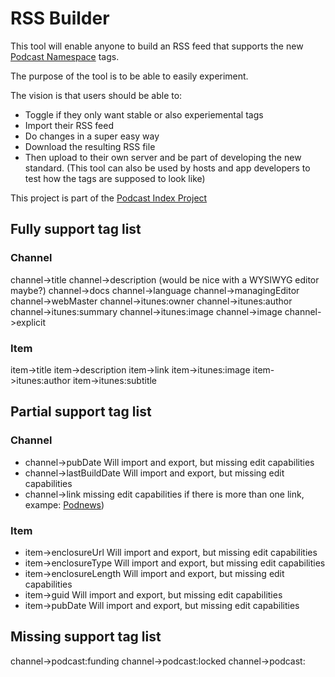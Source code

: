 
# RSS Builder
This tool will enable anyone to build an RSS feed that supports the new [Podcast Namespace](https://github.com/Podcastindex-org/podcast-namespace) tags.

The purpose of the tool is to be able to easily experiment.

The vision is that users should be able to:
 - Toggle if they only want stable or also experiemental tags
 - Import their RSS feed
 - Do changes in a super easy way
 - Download the resulting RSS file
 - Then upload to their own server and be part of developing the new standard.
(This tool can also be used by hosts and app developers to test how the tags are supposed to look like)

This project is part of the [Podcast Index Project](https://www.podcastindex.org)


## Fully support tag list
### Channel
channel->title
channel->description (would be nice with a WYSIWYG editor maybe?)
channel->docs
channel->language
channel->managingEditor
channel->webMaster
channel->itunes:owner
channel->itunes:author
channel->itunes:summary
channel->itunes:image
channel->image
channel->explicit
### Item
item->title
item->description
item->link
item->itunes:image
item->itunes:author
item->itunes:subtitle
  

## Partial support tag list
### Channel
- channel->pubDate 
Will import and export, but missing edit capabilities
- channel->lastBuildDate
Will import and export, but missing edit capabilities
- channel->link
missing edit capabilities if there is more than one link, exampe: [Podnews](http://podnews.net/rss/))

### Item
- item->enclosureUrl
Will import and export, but missing edit capabilities
- item->enclosureType
Will import and export, but missing edit capabilities
- item->enclosureLength
Will import and export, but missing edit capabilities
- item->guid
Will import and export, but missing edit capabilities
- item->pubDate
Will import and export, but missing edit capabilities

## Missing support tag list
channel->podcast:funding
channel->podcast:locked
channel->podcast: